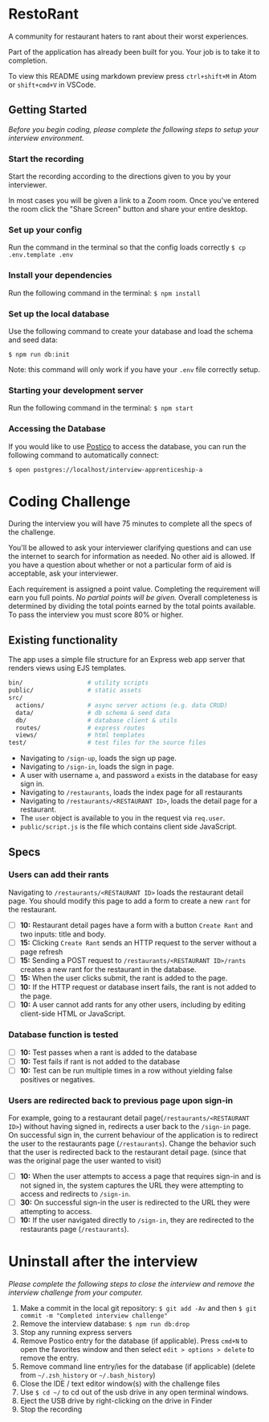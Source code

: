 # RestoRant

A community for restaurant haters to rant about their worst experiences.

Part of the application has already been built for you. Your job is to take it to completion.

To view this README using markdown preview press `ctrl+shift+M` in Atom or `shift+cmd+V` in VSCode.

## Getting Started

_Before you begin coding, please complete the following steps to setup your interview environment._

### Start the recording

Start the recording according to the directions given to you by your interviewer.

In most cases you will be given a link to a Zoom room. Once you've entered the room click the "Share Screen" button and share your entire desktop.

### Set up your config

Run the command in the terminal so that the config loads correctly
`$ cp .env.template .env`

### Install your dependencies

Run the following command in the terminal:
`$ npm install`

### Set up the local database

Use the following command to create your database and load the schema and seed data:

`$ npm run db:init`

Note: this command will only work if you have your `.env` file correctly setup.

### Starting your development server

Run the following command in the terminal:
`$ npm start`

### Accessing the Database

If you would like to use [Postico](https://eggerapps.at/postico) to access the database, you can run the following command to automatically connect:

`$ open postgres://localhost/interview-apprenticeship-a`

# Coding Challenge

During the interview you will have 75 minutes to complete all the specs of the challenge.

You'll be allowed to ask your interviewer clarifying questions and can use the internet to search for information as needed. No other aid is allowed. If you have a question about whether or not a particular form of aid is acceptable, ask your interviewer.

Each requirement is assigned a point value. Completing the requirement will earn you full points. _No partial points will be given._ Overall completeness is determined by dividing the total points earned by the total points available. To pass the interview you must score 80% or higher.

## Existing functionality

The app uses a simple file structure for an Express web app server that renders views using EJS templates.

```sh
bin/                  # utility scripts
public/               # static assets
src/
  actions/            # async server actions (e.g. data CRUD)
  data/               # db schema & seed data
  db/                 # database client & utils
  routes/             # express routes
  views/              # html templates
test/                 # test files for the source files
```

- Navigating to `/sign-up`, loads the sign up page.
- Navigating to `/sign-in`, loads the sign in page.
- A user with username `a`, and password `a` exists in the database for easy sign in.
- Navigating to `/restaurants`, loads the index page for all restaurants
- Navigating to `/restaurants/<RESTAURANT ID>`, loads the detail page for a restaurant.
- The `user` object is available to you in the request via `req.user`.
- `public/script.js` is the file which contains client side JavaScript.

## Specs

### Users can add their rants

Navigating to `/restaurants/<RESTAURANT ID>` loads the restaurant detail page. You should modify this page to add a form to create a new `rant` for the restaurant.

- [ ] __10:__ Restaurant detail pages have a form with a button `Create Rant` and two inputs: title and body.
- [ ] __15:__ Clicking `Create Rant` sends an HTTP request to the server without a page refresh
- [ ] __15:__ Sending a POST request to `/restaurants/<RESTAURANT ID>/rants` creates a new rant for the restaurant in the database.
- [ ] __15:__ When the user clicks submit, the rant is added to the page.
- [ ] __10:__ If the HTTP request or database insert fails, the rant is not added to the page.
- [ ] __10:__ A user cannot add rants for any other users, including by editing client-side HTML or JavaScript.

### Database function is tested

- [ ] __10:__ Test passes when a rant is added to the database
- [ ] __10:__ Test fails if rant is not added to the database
- [ ] __10:__ Test can be run multiple times in a row without yielding false positives or negatives.

### Users are redirected back to previous page upon sign-in

For example, going to a restaurant detail page(`/restaurants/<RESTAURANT ID>`) without having signed in, redirects a user back to the `/sign-in` page. On successful sign in, the current behaviour of the application is to redirect the user to the restaurants page (`/restaurants`). Change the behavior such that the user is redirected back to the restaurant detail page. (since that was the original page the user wanted to visit)

- [ ] __10:__ When the user attempts to access a page that requires sign-in and is not signed in, the system captures the URL they were attempting to access and redirects to `/sign-in`.
- [ ] __30:__ On successful sign-in the user is redirected to the URL they were attempting to access.
- [ ] __10:__ If the user navigated directly to `/sign-in`, they are redirected to the restaurants page (`/restaurants`).

# Uninstall after the interview

_Please complete the following steps to close the interview and remove the interview challenge from your computer._

1. Make a commit in the local git repository: `$ git add -Av` and then `$ git commit -m "Completed interview challenge"`
2. Remove the interview database: `$ npm run db:drop`
3. Stop any running express servers
4. Remove Postico entry for the database (if applicable). Press `cmd+N` to open the favorites window and then select `edit > options > delete` to remove the entry.
5. Remove command line entry/ies for the database (if applicable) (delete from `~/.zsh_history` or `~/.bash_history`)
6. Close the IDE / text editor window(s) with the challenge files
7. Use `$ cd ~/` to cd out of the usb drive in any open terminal windows.
8. Eject the USB drive by right-clicking on the drive in Finder
9. Stop the recording
